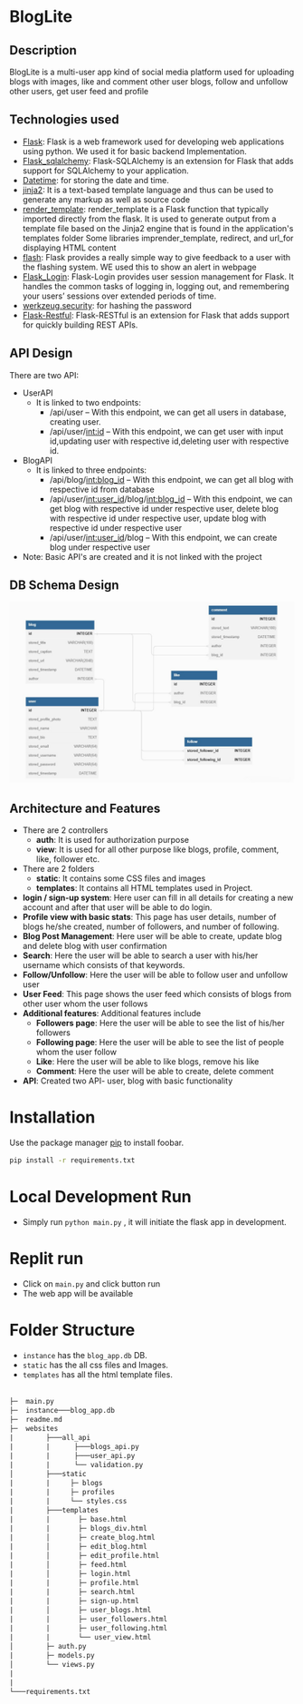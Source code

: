 # BlogLite

## Description
BlogLite is a multi-user app kind of social media platform used for uploading blogs with
images, like and comment other user blogs, follow and unfollow other users, get user feed
and profile


## Technologies used
- [Flask](https://flask.palletsprojects.com/en/2.2.x/): Flask is a web framework used for developing web applications using python. We used it for basic backend Implementation.
- [Flask_sqlalchemy](https://flask.palletsprojects.com/en/2.2.x/patterns/sqlalchemy/): Flask-SQLAlchemy is an extension for Flask that adds support for SQLAlchemy to your application.
- [Datetime](https://docs.python.org/3/library/datetime.html): for storing the date and time.
- [jinja2](https://jinja.palletsprojects.com/en/3.1.x/): It is a text-based template language and thus can be used to generate any markup as well as source code
- [render_template](https://flask.palletsprojects.com/en/2.2.x/quickstart/#rendering-templates): render_template is a Flask function that typically imported directly from the flask. It is used to generate output from a template file based on the Jinja2 engine that is found in the application's templates folder Some libraries imprender_template, redirect, and url_for displaying HTML content
- [flash](https://flask.palletsprojects.com/en/2.2.x/patterns/flashing/): Flask provides a really simple way to give feedback to a user with the flashing system. WE used this to show an alert in webpage
- [Flask_Login](https://flask-login.readthedocs.io/en/latest/): Flask-Login provides user session management for Flask. It handles the common tasks of logging in, logging out, and remembering your users’ sessions over extended periods of time.
- [werkzeug.security](https://werkzeug.palletsprojects.com/en/2.2.x/utils/#module-werkzeug.security): for hashing the password 
- [Flask-Restful](https://flask-restful.readthedocs.io/en/latest/): Flask-RESTful is an extension for Flask that adds support for quickly building REST APIs. 


## API Design
There are two API:
- UserAPI
    - It is linked to two endpoints:
        - /api/user – With this endpoint, we can get all users in database, creating user.
        - /api/user/<int:id> – With this endpoint, we can get user with input id,updating user with respective id,deleting user with respective id.
- BlogAPI
    - It is linked to three endpoints:
        - /api/blog/<int:blog_id> – With this endpoint, we can get all blog with respective id from database
        - /api/user/<int:user_id>/blog/<int:blog_id> – With this endpoint, we can get blog with respective id under respective user, delete blog with respective id under respective user, update blog with respective id under respective user
        - /api/user/<int:user_id>/blog – With this endpoint, we can create blog under respective user
- Note: Basic API's are created and it is not linked with the project


## DB Schema Design
<img src="Untitled.png" alt="alt text" title="image Title" />

## Architecture and Features
- There are 2 controllers
    - __auth__: It is used for authorization purpose
    - **view**: It is used for all other purpose like blogs, profile, comment, like, follower etc.
- There are 2 folders
    - **static**: It contains some CSS files and images
    - **templates**: It contains all HTML templates used in Project.
- **login / sign-up system**: Here user can fill in all details for creating a new account and after that user will be able to do login.
- **Profile view with basic stats**: This page has user details, number of blogs he/she created, number of followers, and number of following.
- **Blog Post Management**: Here user will be able to create, update blog and delete blog with user confirmation
- **Search**: Here the user will be able to search a user with his/her username which consists of that keywords.
- **Follow/Unfollow**: Here the user will be able to follow user and unfollow user
- **User Feed**: This page shows the user feed which consists of blogs from other user whom the user follows
- **Additional features**: Additional features include
    - **Followers page**: Here the user will be able to see the list of his/her followers
    - **Following page**: Here the user will be able to see the list of people whom the user follow
    - **Like**: Here the user will be able to like blogs, remove his like
    - **Comment**: Here the user will be able to create, delete comment
- **API**: Created two API- user, blog with basic functionality


# Installation


Use the package manager [pip](https://pip.pypa.io/en/stable/) to install foobar.

```bash
pip install -r requirements.txt
```

# Local Development Run

- Simply run `python main.py` , it will initiate the flask app in development.

# Replit run

- Click on `main.py` and click button run
- The web app will be available

# Folder Structure

- `instance` has the `blog_app.db` DB.
- `static` has the all css files and Images.
- `templates` has all the html template files.

```

├─  main.py
├─  instance───blog_app.db
├─  readme.md
├─  websites
|        ├───all_api
|        |      ├───blogs_api.py
|        |      ├───user_api.py
|        |      └── validation.py
│        ├───static
|        |     ├─ blogs
|        |     ├─ profiles
|        |     └── styles.css
|        ├───templates
|        |       ├─ base.html
|        |       ├─ blogs_div.html
|        │       ├─ create_blog.html
|        │       ├─ edit_blog.html
|        │       ├─ edit_profile.html
|        │       ├─ feed.html
|        │       ├─ login.html
|        |       ├─ profile.html
|        |       ├─ search.html
|        |       ├─ sign-up.html
|        │       ├─ user_blogs.html
|        |       ├─ user_followers.html
|        |       ├─ user_following.html
|        |       └── user_view.html
│        ├─ auth.py
|        ├─ models.py
│        └── views.py
|
|
└───requirements.txt
```

